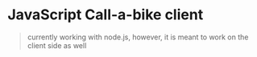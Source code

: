 # JavaScript Call-a-bike client

> currently working with node.js, however, it is meant to work on the client side as well

